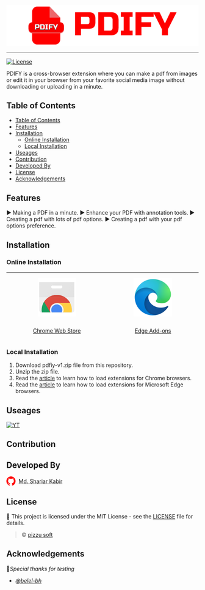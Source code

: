 <!-- <div style="display:flex; justify-content:space-around; align-items:center;">
<img src="./resources/pdify-icon.png" alt="pdify logo" style="width:128px; height:128px" />
<p style="font-size:120px; font-weight:700; color:red;  text-decoration:underline;">PDIFY</p>
</div> -->

![pdify banner](./resources/github-banner-icon.png)

---

[![License](https://img.shields.io/badge/license-MIT-blue.svg)](LICENSE)

PDIFY is a cross-browser extension where you can make a pdf from images or edit it in your browser from your favorite social media image without downloading or uploading in a minute.

## Table of Contents

- [Table of Contents](#table-of-contents)
- [Features](#features)
- [Installation](#installation)
  - [Online Installation](#online-installation)
  - [Local Installation](#local-installation)
- [Useages](#useages)
- [Contribution](#contribution)
- [Developed By](#developed-by)
- [License](#license)
- [Acknowledgements](#acknowledgements)

## Features

:arrow_forward: Making a PDF in a minute.
:arrow_forward: Enhance your PDF with annotation tools.
:arrow_forward: Creating a pdf with lots of pdf options.
:arrow_forward: Creating a pdf with your pdf options preference.

## Installation

### Online Installation

---

<div style="display:flex; justify-content:space-around; align-items: center;">

<div style="display:flex; flex-direction:column; justify-content:space-around; align-items:center; gap:15px;">
<img src="./resources/chrome-web-store.png" alt="chrome web store" style="height: 100px; width:100px;"/>

[Chrome Web Store](https://chromewebstore.google.com/)

</div>

<div style="display:flex; flex-direction:column; justify-content:space-around; align-items:center;  gap:15px;">
<img src="./resources/ms-edge-add-ons.png" alt="ms edge add-ons" style="height: 100px; width:100px;"/>

[Edge Add-ons](https://microsoftedge.microsoft.com/addons/Microsoft-Edge-Extensions-Home)

</div>
</div>

### Local Installation

1. Download pdfiy-v1.zip file from this repository.
2. Unzip the zip file.
3. Read the [article](https://medium.com/@aabroo.jalil/how-to-test-a-chrome-extension-locally-step-by-step-guide-852e4622d4c7) to learn how to load extensions for Chrome browsers.
4. Read the [article](https://learn.microsoft.com/en-us/microsoft-edge/extensions-chromium/getting-started/extension-sideloading) to learn how to load extensions for Microsoft Edge browsers.

## Useages

[![YT](https://img.shields.io/youtube/views/fGWp2MM-BIU)](https://www.youtube.com/watch?v=fGWp2MM-BIU)

## Contribution

## Developed By

<div style="display:flex; align-items:center; gap:0.5rem">
<img src="./resources/github-mark.svg" alt="github icon" style="height:24px; width:24px;" />
<a href="https://github.com/codezerro">Md. Shariar Kabir</a>
</div>

## License

:memo: This project is licensed under the MIT License - see the [LICENSE](./LICENSE) file for details.

> ©️ [pizzu soft](https://github.com/codezerro-pizzu)

## Acknowledgements

:clap:_Special thanks for testing_

- _[@belel-bh](https://github.com/belal-bh)_
